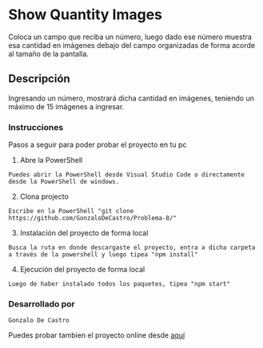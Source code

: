 # Show Quantity Images

Coloca un campo que reciba un número, luego dado ese número muestra esa
cantidad en imágenes debajo del campo organizadas de forma acorde al tamaño de la
pantalla.

## Descripción

Ingresando un número, mostrará dicha cantidad en imágenes, teniendo un máximo de 15 imágenes a ingresar.

### Instrucciones

Pasos a seguir para poder probar el proyecto en tu pc

1. Abre la PowerShell

```
Puedes abrir la PowerShell desde Visual Studio Code o directamente desde la PowerShell de windows.
```

2. Clona projecto

```
Escribe en la PowerShell "git clone https://github.com/GonzaloDeCastro/Problema-8/"
```

3. Instalación del proyecto de forma local

```
Busca la ruta en donde descargaste el proyecto, entra a dicha carpeta a través de la powershell y luego tipea "npm install"
```

4. Ejecución del proyecto de forma local

```
Luego de haber instalado todos los paquetes, tipea "npm start"
```

### Desarrollado por

```
Gonzalo De Castro
```

Puedes probar tambien el proyecto online desde [aquí](https://gonzalodecastro.github.io/Problema-8/)
